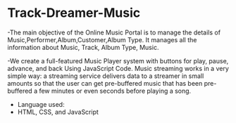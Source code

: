 # Track-Dreamer-Music

-The main objective of the Online Music Portal is to manage the details of Music,Performer,Album,Customer,Album Type.
It manages all the information about Music, Track, Album Type, Music.

-We create a full-featured Music Player system with buttons for play, pause, advance, and back Using JavaScript Code.
Music streaming works in a very simple way:
a streaming service delivers data to a streamer in small amounts so that the user can get pre-buffered music that has been pre-buffered a few minutes or even seconds before playing a song.

* Language used:
* 	HTML, CSS, and JavaScript
